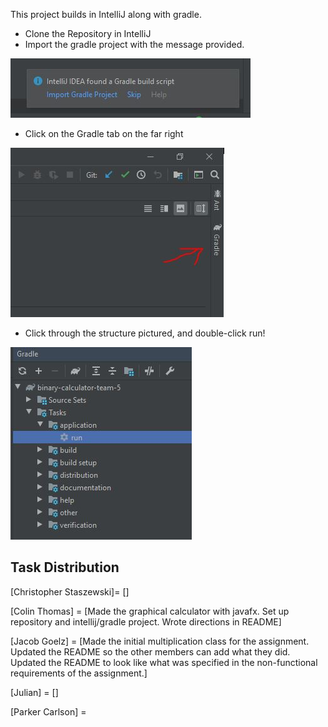 This project builds in IntelliJ along with gradle. 
-  Clone the Repository in IntelliJ
-  Import the gradle project with the message provided.

![import](images/import.png)

- Click on the Gradle tab on the far right

![tab](images/arrow.png)
-  Click through the structure pictured, and double-click run!

![run](images/run.png)

## Task Distribution

[Christopher Staszewski]= []

[Colin Thomas] = [Made the graphical calculator with javafx. Set up repository and intellij/gradle project. Wrote directions in README]

[Jacob Goelz] = [Made the initial multiplication class for the assignment. Updated the README so the other members can add what they did. Updated the README to look like what was specified in the non-functional requirements of the assignment.]

[Julian] = []

[Parker Carlson] = 
